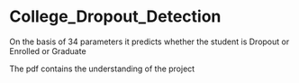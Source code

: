 # College_Dropout_Detection
On the basis of 34 parameters it predicts whether the student is Dropout or Enrolled or Graduate


The pdf contains the understanding of the project

